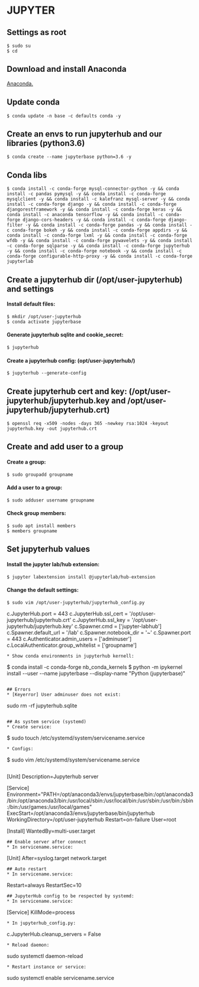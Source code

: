 <div>

<h1>JUPYTER</h1>
<h2>Settings as root</h2>

`$ sudo su`<br>
`$ cd`

<h2>Download and install Anaconda</h2>

[Anaconda.](https://github.com/Nouvellie/ubuntu/blob/ubuntu/contents/anaconda.md)

<h2>Update conda</h2>

`$ conda update -n base -c defaults conda -y`

<h2>Create an envs to run jupyterhub and our libraries (python3.6)</h2>

`$ conda create --name jupyterbase python=3.6 -y`

<h2>Conda libs</h2>

`$ conda install -c conda-forge mysql-connector-python -y && conda install -c pandas pymysql -y && conda install -c conda-forge mysqlclient -y && conda install -c kalefranz mysql-server -y && conda install -c conda-forge django -y && conda install -c conda-forge djangorestframework -y && conda install -c conda-forge keras -y && conda install -c anaconda tensorflow -y && conda install -c conda-forge django-cors-headers -y && conda install -c conda-forge django-filter -y && conda install -c conda-forge pandas -y && conda install -c conda-forge bokeh -y && conda install -c conda-forge appdirs -y && conda install -c conda-forge lxml -y && conda install -c conda-forge wfdb -y && conda install -c conda-forge pywavelets -y && conda install -c conda-forge sqlparse -y && conda install -c conda-forge jupyterhub -y && conda install -c conda-forge notebook -y && conda install -c conda-forge configurable-http-proxy -y && conda install -c conda-forge jupyterlab`

<h2>Create a jupyterhub dir (/opt/user-jupyterhub) and settings</h2>
<h4>Install default files:</h4>

`$ mkdir /opt/user-jupyterhub`<br>
`$ conda activate jupyterbase`

<h4>Generate jupyterhub sqlite and cookie_secret:</h4>

`$ jupyterhub`

<h4>Create a jupyterhub config: (opt/user-jupyterhub/)</h4>

`$ jupyterhub --generate-config`

<h2>Create jupyterhub cert and key: (/opt/user-jupyterhub/jupyterhub.key and /opt/user-jupyterhub/jupyterhub.crt)</h2>

`$ openssl req -x509 -nodes -days 365 -newkey rsa:1024 -keyout jupyterhub.key -out jupyterhub.crt`

<h2>Create and add user to a group</h2>
<h4>Create a group:</h4>

`$ sudo groupadd groupname`

<h4>Add a user to a group:</h4>

`$ sudo adduser username groupname`

<h4>Check group members:</h4>

`$ sudo apt install members`<br>
`$ members groupname`

<h2>Set jupyterhub values</h2>
<h4>Install the jupyter lab/hub extension:</h4>

`$ jupyter labextension install @jupyterlab/hub-extension`

<h4>Change the default settings:</h4>

`$ sudo vim /opt/user-jupyterhub/jupyterhub_config.py`

c.JupyterHub.port = 443
c.JupyterHub.ssl_cert = '/opt/user-jupyterhub/jupyterhub.crt'
c.JupyterHub.ssl_key = '/opt/user-jupyterhub/jupyterhub.key'
c.Spawner.cmd = ['jupyter-labhub']
c.Spawner.default_url = '/lab'
c.Spawner.notebook_dir = '~'
c.Spawner.port = 443
c.Authenticator.admin_users = ['adminuser']
c.LocalAuthenticator.group_whitelist = ['groupname']
```
* Show conda environments in jupyterhub kernell:
```
$ conda install -c conda-forge nb_conda_kernels
$ python -m ipykernel install --user --name jupyterbase --display-name "Python (jupyterbase)"

```

## Errors
* [Keyerror] User adminuser does not exist:
```
sudo rm -rf jupyterhub.sqlite
```

## As system service (systemd)
* Create service:
```
$ sudo touch /etc/systemd/system/servicename.service
```
* Configs:
```
$ sudo vim /etc/systemd/system/servicename.service
```
```
[Unit]
Description=Jupyterhub server

[Service]
Environment="PATH=/opt/anaconda3/envs/jupyterbase/bin:/opt/anaconda3/bin:/opt/anaconda3/bin:/usr/local/sbin:/usr/local/bin:/usr/sbin:/usr/bin:/sbin:/bin:/usr/games:/usr/local/games"
ExecStart=/opt/anaconda3/envs/jupyterbase/bin/jupyterhub
WorkingDirectory=/opt/user-jupyterhub
Restart=on-failure
User=root

[Install]
WantedBy=multi-user.target
```
## Enable server after connect
* In servicename.service:
```
[Unit]
After=syslog.target network.target
```
## Auto restart
* In servicename.service:
```
Restart=always
RestartSec=10
```
## JupyterHub config to be respected by systemd:
* In servicename.service:
```
[Service]
KillMode=process
```
* In jupyterhub_config.py:
```
c.JupyterHub.cleanup_servers = False 
```
* Reload daemon:
```
sudo systemctl daemon-reload
```
* Restart instance or service:
```
sudo systemctl enable servicename.service
```